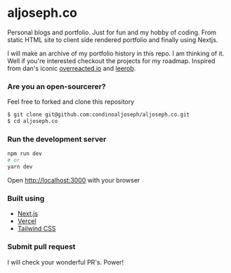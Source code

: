 # aljoseph.co

Personal blogs and portfolio. Just for fun and my hobby of coding. From static HTML site to client side rendered portfolio and finally using Nextjs.

I will make an archive of my portfolio history in this repo. I am thinking of it. Well if you're interested checkout the projects for my roadmap. Inspired from dan's iconic [overreacted.io](https://overreacted.io/) and [leerob](https://leerob.io/).

### Are you an open-sourcerer?

Feel free to forked and clone this repository

```bash
$ git clone git@github.com:condinoaljoseph/aljoseph.co.git
$ cd aljoseph.co
```

### Run the development server

```bash
npm run dev
# or
yarn dev
```

Open [http://localhost:3000](http://localhost:3000) with your browser

### Built using

- [Next.js](https://nextjs.org/)
- [Vercel](https://vercel.com)
- [Tailwind CSS](https://tailwindcss.com/)

### Submit pull request

I will check your wonderful PR's. Power!
